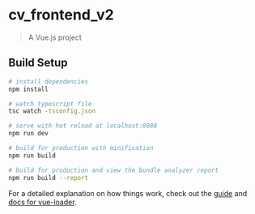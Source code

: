 # cv_frontend_v2

> A Vue.js project

## Build Setup

``` bash
# install dependencies
npm install

# watch typescript file
tsc watch -tsconfig.json 

# serve with hot reload at localhost:8080
npm run dev

# build for production with minification
npm run build

# build for production and view the bundle analyzer report
npm run build --report
```

For a detailed explanation on how things work, check out the [guide](http://vuejs-templates.github.io/webpack/) and [docs for vue-loader](http://vuejs.github.io/vue-loader).
